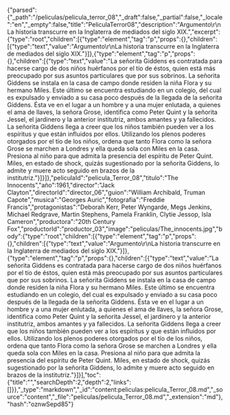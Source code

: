 {"parsed":{"_path":"/peliculas/pelicula_terror_08","_draft":false,"_partial":false,"_locale":"en","_empty":false,"title":"PeliculaTerror08","description":"Argumento\r\nLa historia transcurre en la Inglaterra de mediados del siglo XIX.","excerpt":{"type":"root","children":[{"type":"element","tag":"p","props":{},"children":[{"type":"text","value":"Argumento\r\nLa historia transcurre en la Inglaterra de mediados del siglo XIX."}]},{"type":"element","tag":"p","props":{},"children":[{"type":"text","value":"La señorita Giddens es contratada para hacerse cargo de dos niños huérfanos por el tío de éstos, quien está más preocupado por sus asuntos particulares que por sus sobrinos. La señorita Giddens se instala en la casa de campo donde residen la niña Flora y su hermano Miles. Este último se encuentra estudiando en un colegio, del cual es expulsado y enviado a su casa poco después de la llegada de la señorita Giddens. Ésta ve en el lugar a un hombre y a una mujer enlutada, a quienes el ama de llaves, la señora Grose, identifica como Peter Quint y la señorita Jessel, el jardinero y la anterior institutriz, ambos amantes y ya fallecidos. La señorita Giddens llega a creer que los niños también pueden ver a los espíritus y que están influidos por ellos. Utilizando los plenos poderes otorgados por el tío de los niños, ordena que tanto Flora como la señora Grose se marchen a Londres y ella queda sola con Miles en la casa. Presiona al niño para que admita la presencia del espíritu de Peter Quint. Miles, en estado de shock, quizás sugestionado por la señorita Giddens, lo admite y muere acto seguido en brazos de la institutriz."}]}]},"peliculaId":"pelicula_Terror_08","titulo":"The Innocents","año":1961,"director":"Jack Clayton","directorId":"director_06","guion":"William Archibald, Truman Capote","musica":"Georges Auric","fotografia":"Freddie Francis","protagonistas":"Deborah Kerr, Peter Wyngarde, Megs Jenkins, Michael Redgrave, Martin Stephens, Pamela Franklin, Clytie Jessop, Isla Cameron","productora":"20th Century Fox","productorId":"productor_03","image":"peliculas/The_innocents.jpg","body":{"type":"root","children":[{"type":"element","tag":"p","props":{},"children":[{"type":"text","value":"Argumento\r\nLa historia transcurre en la Inglaterra de mediados del siglo XIX."}]},{"type":"element","tag":"p","props":{},"children":[{"type":"text","value":"La señorita Giddens es contratada para hacerse cargo de dos niños huérfanos por el tío de éstos, quien está más preocupado por sus asuntos particulares que por sus sobrinos. La señorita Giddens se instala en la casa de campo donde residen la niña Flora y su hermano Miles. Este último se encuentra estudiando en un colegio, del cual es expulsado y enviado a su casa poco después de la llegada de la señorita Giddens. Ésta ve en el lugar a un hombre y a una mujer enlutada, a quienes el ama de llaves, la señora Grose, identifica como Peter Quint y la señorita Jessel, el jardinero y la anterior institutriz, ambos amantes y ya fallecidos. La señorita Giddens llega a creer que los niños también pueden ver a los espíritus y que están influidos por ellos. Utilizando los plenos poderes otorgados por el tío de los niños, ordena que tanto Flora como la señora Grose se marchen a Londres y ella queda sola con Miles en la casa. Presiona al niño para que admita la presencia del espíritu de Peter Quint. Miles, en estado de shock, quizás sugestionado por la señorita Giddens, lo admite y muere acto seguido en brazos de la institutriz."}]}],"toc":{"title":"","searchDepth":2,"depth":2,"links":[]}},"_type":"markdown","_id":"content:peliculas:pelicula_Terror_08.md","_source":"content","_file":"peliculas/pelicula_Terror_08.md","_extension":"md"},"hash":"oznwSepd85"}